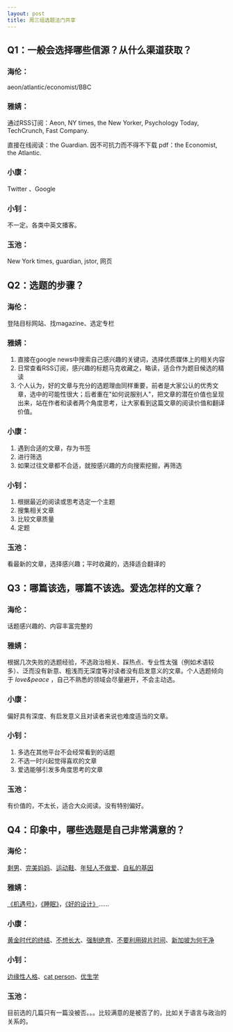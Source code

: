```yaml
---
layout: post
title: 周三组选题法门共享
---
```


## Q1：一般会选择哪些信源？从什么渠道获取？

### 海伦：

aeon/atlantic/economist/BBC

### 雅婧：

通过RSS订阅：Aeon, NY times, the New Yorker, Psychology Today, TechCrunch, Fast Company. 

直接在线阅读：the Guardian. 因不可抗力而不得不下载 pdf：the Economist, the Atlantic.

### 小康：

Twitter 、Google

### 小钊：

不一定。各类中英文播客。

### 玉池：

New York times,  guardian,  jstor, 网页



## Q2：选题的步骤？

### 海伦：

登陆目标网站、找magazine、选定专栏

### 雅婧：

1. 直接在google news中搜索自己感兴趣的关键词，选择优质媒体上的相关内容
2. 日常查看RSS订阅，感兴趣的标题马克收藏之，略读，适合作为题目候选的精读
3. 个人认为，好的文章与充分的选题理由同样重要，前者是大家公认的优秀文章，选中的可能性很大；后者重在"如何说服别人"，把文章的潜在价值也呈现出来，站在作者和读者两个角度思考，让大家看到这篇文章的阅读价值和翻译价值。

### 小康：

1. 遇到合适的文章，存为书签
2. 进行筛选
3. 如果过往文章都不合适，就按感兴趣的方向搜索挖掘，再筛选

### 小钊：

1. 根据最近的阅读或思考选定一个主题
2. 搜集相关文章
3. 比较文章质量
4. 定题

### 玉池：

看最新的文章，选择感兴趣；平时收藏的，选择适合翻译的



## Q3：哪篇该选，哪篇不该选。爱选怎样的文章？

### 海伦：

话题感兴趣的、内容丰富完整的

### 雅婧：

根据几次失败的选题经验，不选政治相关、踩热点、专业性太强（例如术语较多）、泛而没有新意、粗浅而无深度等对读者没有启发意义的文章。个人选题倾向于 *love&peace* ，自己不熟悉的领域会尽量避开，不会主动选。

### 小康：

偏好具有深度、有启发意义且对读者来说也难度适当的文章。

### 小钊：

1. 多选在其他平台不会经常看到的话题
2. 不选一时兴起觉得喜欢的文章
3. 爱选能够引发多角度思考的文章

### 玉池：

有价值的，不太长，适合大众阅读。没有特别偏好。



## Q4：印象中，哪些选题是自己非常满意的？

### 海伦：

[剩男](https://qujinghao.com/2017/12/13/5166/)、[完美妈妈](https://qujinghao.com/2017/11/15/4993/)、[运动鞋](https://qujinghao.com/2018/05/16/6095/)、[年轻人不做爱](https://qujinghao.com/2019/01/08/269f57e77f/)、[自私的基因](https://qujinghao.com/2019/02/27/3e3f342c49/)

### 雅婧：

[《机遇号》](https://qujinghao.com/2019/03/06/e1ad2e92db/)，[《睡眠》](https://qujinghao.com/2019/03/20/2b4fee0fff/)，[《好的设计》](https://www.newyorker.com/culture/cultural-comment/how-good-design-failed-us)……

### 小康：

[黄金时代的终结](https://qujinghao.com/2018/10/31/7113/)、[不想长大](https://qujinghao.com/2018/11/05/7120/)、[强制绝育](https://qujinghao.com/2019/04/03/e411c41d03/)、[不要利用碎片时间](https://qujinghao.com/2018/12/20/805382212f/)、[新加坡为何干净](https://qujinghao.com/2018/11/18/7156/)

### 小钊：

[边缘性人格](https://qujinghao.com/2019/01/23/a339f71d1d/)、[cat person](https://qujinghao.com/2017/12/21/5203/)、[优生学](https://qujinghao.com/2019/04/03/e411c41d03/)

### 玉池：

目前选的几篇只有一篇没被否。。。比较满意的是被否了的，比如关于语言与政治的关系的。